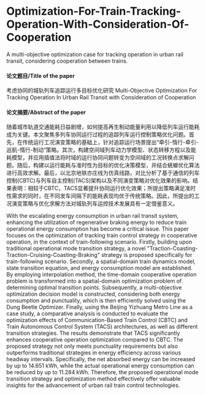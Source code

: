 # Optimization-For-Train-Tracking-Operation-With-Consideration-Of-Cooperation
A multi-objective optimization case for tracking operation in urban rail transit, considering cooperation between trains. 

#### 论文题目/Title of the paper
  考虑协同的城轨列车追踪运行多目标优化研究
  Multi-Objective Optimization For Tracking Operation In Urban Rail Transit with Consideration of Cooperation
#### 论文摘要/Abstract of the paper
  随着城市轨道交通能耗日益剧增，如何提高再生制动能量利用以降低列车运行能耗成为关键。本文聚焦多列车协同运行过程的追踪列车运行控制策略优化问题。首先，在传统运行工况演变策略的基础上，针对追踪运行场景提出“牵引-惰行-牵引-巡航-惰行-制动”策略。其次，构建空间域列车动力学模型、状态转移方程以及能耗模型，并应用插值法将时域的运行协同问题转变为空间域的工况转换点求解问题。随后，构建以运行能耗与准时性为目标的优化决策模型，并结合蜣螂优化算法进行高效求解。最后，以北京地铁亦庄线为仿真线路，对比分析了基于通信的列车控制(CBTC)与列车自主控制(TACS)架构以及不同演变策略对优化效果的影响。结果表明：相较于CBTC，TACS显著提升协同运行优化效果；所提出策略满足准时性需求的同时，在不同发车间隔下的能耗表现均优于传统策略。因此，所提出的工况演变策略与优化求解方法对城轨列车运控技术发展具有一定借鉴意义。

  With the escalating energy consumption in urban rail transit system, enhancing the utilization of regenerative braking energy to reduce train operational energy consumption has become a critical issue. This paper focuses on the optimization of tracking train control strategy in cooperative operation, in the context of train-following scenario. Firstly, building upon traditional operational mode transition strategy, a novel "Traction-Coasting-Traction-Cruising-Coasting-Braking" strategy is proposed specifically for train-following scenario. Secondly, a spatial-domain train dynamics model, state transition equation, and energy consumption model are established. By employing interpolation method, the time-domain cooperative operation problem is transformed into a spatial-domain optimization problem of determining optimal transition points. Subsequently, a multi-objective optimization decision model is constructed, considering both energy consumption and punctuality, which is then efficiently solved using the Dung Beetle Optimizer. Finally, using the Beijing Yizhuang Metro Line as a case study, a comparative analysis is conducted to evaluate the optimization effects of Communication-Based Train Control (CBTC) and Train Autonomous Control System (TACS) architectures, as well as different transition strategies. The results demonstrate that TACS significantly enhances cooperative operation optimization compared to CBTC. The proposed strategy not only meets punctuality requirements but also outperforms traditional strategies in energy efficiency across various headway intervals. Specifically, the net absorbed energy can be increased by up to 14.651 kWh, while the actual operational energy consumption can be reduced by up to 11.284 kWh. Therefore, the proposed operational mode transition strategy and optimization method effectively offer valuable insights for the advancement of urban rail train control technologies.

